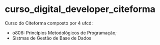 # curso_digital_developer_citeforma

Curso do Citeforma composto por 4 ufcd:
 - o806: Princípios Metodológicos de Programação;
 - Sistmas de Gestão de Base de Dados
